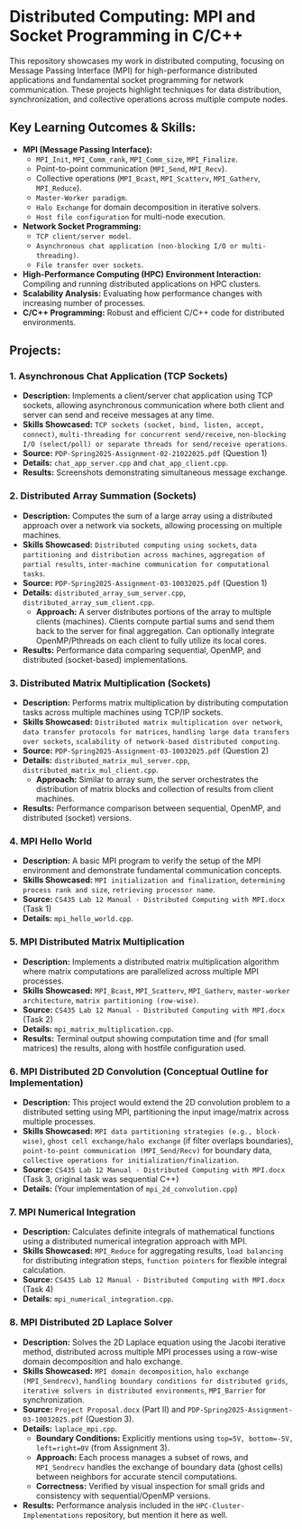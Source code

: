 # Distributed Computing: MPI and Socket Programming in C/C++

This repository showcases my work in distributed computing, focusing on Message Passing Interface (MPI) for high-performance distributed applications and fundamental socket programming for network communication. These projects highlight techniques for data distribution, synchronization, and collective operations across multiple compute nodes.

## Key Learning Outcomes & Skills:

* **MPI (Message Passing Interface):**
    * `MPI_Init`, `MPI_Comm_rank`, `MPI_Comm_size`, `MPI_Finalize`.
    * Point-to-point communication (`MPI_Send`, `MPI_Recv`).
    * Collective operations (`MPI_Bcast`, `MPI_Scatterv`, `MPI_Gatherv`, `MPI_Reduce`).
    * `Master-Worker paradigm`.
    * `Halo Exchange` for domain decomposition in iterative solvers.
    * `Host file configuration` for multi-node execution.
* **Network Socket Programming:**
    * `TCP client/server model`.
    * `Asynchronous chat application (non-blocking I/O or multi-threading)`.
    * `File transfer over sockets`.
* **High-Performance Computing (HPC) Environment Interaction:** Compiling and running distributed applications on HPC clusters.
* **Scalability Analysis:** Evaluating how performance changes with increasing number of processes.
* **C/C++ Programming:** Robust and efficient C/C++ code for distributed environments.

## Projects:

### 1. Asynchronous Chat Application (TCP Sockets)
* **Description:** Implements a client/server chat application using TCP sockets, allowing asynchronous communication where both client and server can send and receive messages at any time.
* **Skills Showcased:** `TCP sockets (socket, bind, listen, accept, connect)`, `multi-threading for concurrent send/receive`, `non-blocking I/O (select/poll) or separate threads for send/receive operations`.
* **Source:** `PDP-Spring2025-Assignment-02-21022025.pdf` (Question 1)
* **Details:** `chat_app_server.cpp` and `chat_app_client.cpp`.
* **Results:** Screenshots demonstrating simultaneous message exchange.

### 2. Distributed Array Summation (Sockets)
* **Description:** Computes the sum of a large array using a distributed approach over a network via sockets, allowing processing on multiple machines.
* **Skills Showcased:** `Distributed computing using sockets`, `data partitioning and distribution across machines`, `aggregation of partial results`, `inter-machine communication for computational tasks`.
* **Source:** `PDP-Spring2025-Assignment-03-10032025.pdf` (Question 1)
* **Details:** `distributed_array_sum_server.cpp`, `distributed_array_sum_client.cpp`.
    * **Approach:** A server distributes portions of the array to multiple clients (machines). Clients compute partial sums and send them back to the server for final aggregation. Can optionally integrate OpenMP/Pthreads on each client to fully utilize its local cores.
* **Results:** Performance data comparing sequential, OpenMP, and distributed (socket-based) implementations.

### 3. Distributed Matrix Multiplication (Sockets)
* **Description:** Performs matrix multiplication by distributing computation tasks across multiple machines using TCP/IP sockets.
* **Skills Showcased:** `Distributed matrix multiplication over network`, `data transfer protocols for matrices`, `handling large data transfers over sockets`, `scalability of network-based distributed computing`.
* **Source:** `PDP-Spring2025-Assignment-03-10032025.pdf` (Question 2)
* **Details:** `distributed_matrix_mul_server.cpp`, `distributed_matrix_mul_client.cpp`.
    * **Approach:** Similar to array sum, the server orchestrates the distribution of matrix blocks and collection of results from client machines.
* **Results:** Performance comparison between sequential, OpenMP, and distributed (socket) versions.

### 4. MPI Hello World
* **Description:** A basic MPI program to verify the setup of the MPI environment and demonstrate fundamental communication concepts.
* **Skills Showcased:** `MPI initialization and finalization`, `determining process rank and size`, `retrieving processor name`.
* **Source:** `CS435 Lab 12 Manual - Distributed Computing with MPI.docx` (Task 1)
* **Details:** `mpi_hello_world.cpp`.

### 5. MPI Distributed Matrix Multiplication
* **Description:** Implements a distributed matrix multiplication algorithm where matrix computations are parallelized across multiple MPI processes.
* **Skills Showcased:** `MPI_Bcast`, `MPI_Scatterv`, `MPI_Gatherv`, `master-worker architecture`, `matrix partitioning (row-wise)`.
* **Source:** `CS435 Lab 12 Manual - Distributed Computing with MPI.docx` (Task 2)
* **Details:** `mpi_matrix_multiplication.cpp`.
* **Results:** Terminal output showing computation time and (for small matrices) the results, along with hostfile configuration used.

### 6. MPI Distributed 2D Convolution (Conceptual Outline for Implementation)
* **Description:** This project would extend the 2D convolution problem to a distributed setting using MPI, partitioning the input image/matrix across multiple processes.
* **Skills Showcased:** `MPI data partitioning strategies (e.g., block-wise)`, `ghost cell exchange/halo exchange` (if filter overlaps boundaries), `point-to-point communication (MPI_Send/Recv)` for boundary data, `collective operations for initialization/finalization`.
* **Source:** `CS435 Lab 12 Manual - Distributed Computing with MPI.docx` (Task 3, original task was sequential C++)
* **Details:** (Your implementation of `mpi_2d_convolution.cpp`)

### 7. MPI Numerical Integration
* **Description:** Calculates definite integrals of mathematical functions using a distributed numerical integration approach with MPI.
* **Skills Showcased:** `MPI_Reduce` for aggregating results, `load balancing` for distributing integration steps, `function pointers` for flexible integral calculation.
* **Source:** `CS435 Lab 12 Manual - Distributed Computing with MPI.docx` (Task 4)
* **Details:** `mpi_numerical_integration.cpp`.

### 8. MPI Distributed 2D Laplace Solver
* **Description:** Solves the 2D Laplace equation using the Jacobi iterative method, distributed across multiple MPI processes using a row-wise domain decomposition and halo exchange.
* **Skills Showcased:** `MPI domain decomposition`, `halo exchange (MPI_Sendrecv)`, `handling boundary conditions for distributed grids`, `iterative solvers in distributed environments`, `MPI_Barrier` for synchronization.
* **Source:** `Project Proposal.docx` (Part II) and `PDP-Spring2025-Assignment-03-10032025.pdf` (Question 3).
* **Details:** `laplace_mpi.cpp`.
    * **Boundary Conditions:** Explicitly mentions using `top=5V, bottom=-5V, left=right=0V` (from Assignment 3).
    * **Approach:** Each process manages a subset of rows, and `MPI_Sendrecv` handles the exchange of boundary data (ghost cells) between neighbors for accurate stencil computations.
    * **Correctness:** Verified by visual inspection for small grids and consistency with sequential/OpenMP versions.
* **Results:** Performance analysis included in the `HPC-Cluster-Implementations` repository, but mention it here as well.
